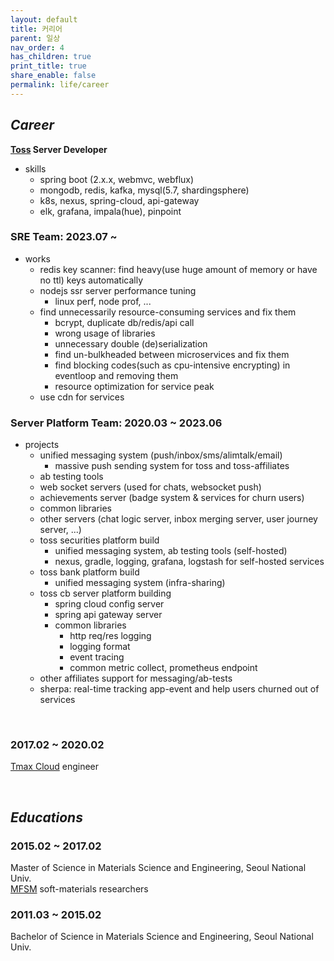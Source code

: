 ```yaml
---
layout: default
title: 커리어
parent: 일상
nav_order: 4
has_children: true
print_title: true
share_enable: false
permalink: life/career
---
```


## *Career*
**[Toss](https://toss.im/team) Server Developer**  
- skills
    - spring boot (2.x.x, webmvc, webflux)
    - mongodb, redis, kafka, mysql(5.7, shardingsphere)
    - k8s, nexus, spring-cloud, api-gateway
    - elk, grafana, impala(hue), pinpoint
    
### SRE Team: 2023.07 ~ 
- works
    - redis key scanner: find heavy(use huge amount of memory or have no ttl) keys automatically
    - nodejs ssr server performance tuning
        - linux perf, node prof, ...
    - find unnecessarily resource-consuming services and fix them 
        - bcrypt, duplicate db/redis/api call
        - wrong usage of libraries
        - unnecessary double (de)serialization
        - find un-bulkheaded between microservices and fix them
        - find blocking codes(such as cpu-intensive encrypting) in eventloop and removing them
        - resource optimization for service peak
    - use cdn for services

### Server Platform Team: 2020.03 ~ 2023.06
- projects
    - unified messaging system (push/inbox/sms/alimtalk/email)
        - massive push sending system for toss and toss-affiliates
    - ab testing tools
    - web socket servers (used for chats, websocket push)
    - achievements server (badge system & services for churn users)
    - common libraries
    - other servers (chat logic server, inbox merging server, user journey server, ...)
    - toss securities platform build
        - unified messaging system, ab testing tools (self-hosted)
        - nexus, gradle, logging, grafana, logstash for self-hosted services
    - toss bank platform build
        - unified messaging system (infra-sharing)
    - toss cb server platform building
        - spring cloud config server
        - spring api gateway server
        - common libraries
            - http req/res logging
            - logging format
            - event tracing
            - common metric collect, prometheus endpoint
    - other affiliates support for messaging/ab-tests
    - sherpa: real-time tracking app-event and help users churned out of services

<br/>

### 2017.02 ~ 2020.02  
[Tmax Cloud](https://www.tmax.co.kr/) engineer

<br/>

## *Educations*

### 2015.02 ~ 2017.02  
Master of Science in Materials Science and Engineering, Seoul National Univ.  
[MFSM](http://mfsm.snu.ac.kr) soft-materials researchers  

### 2011.03 ~ 2015.02
Bachelor of Science in Materials Science and Engineering, Seoul National Univ.
<br/>
